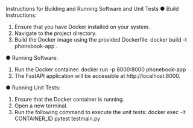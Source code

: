 Instructions for Building and Running Software and Unit Tests
●	Build Instructions:
1. Ensure that you have Docker installed on your system.
2. Navigate to the project directory.
3. Build the Docker image using the provided Dockerfile:
   docker build -t phonebook-app .

●	Running Software:
1. Run the Docker container:
   docker run -p 8000:8000 phonebook-app
2. The FastAPI application will be accessible at http://localhost:8000.

●	Running Unit Tests:
1. Ensure that the Docker container is running.
2. Open a new terminal.
3. Run the following command to execute the unit tests:
   docker exec -it CONTAINER_ID pytest testmain.py
